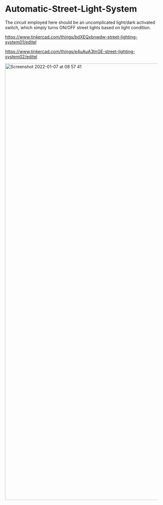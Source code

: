 # Automatic-Street-Light-System
The circuit employed here should be an uncomplicated light/dark activated switch, which simply turns ON/OFF street lights based on light condition.


https://www.tinkercad.com/things/bdXEQxbnwdw-street-lighting-system01/editel

https://www.tinkercad.com/things/e4uAuA3tnGE-street-lighting-system02/editel

<img width="1440" alt="Screenshot 2022-01-07 at 08 57 41" src="https://user-images.githubusercontent.com/76505825/148486651-8dacacc1-a8d3-48dd-8184-ae53a86e8f06.png">



